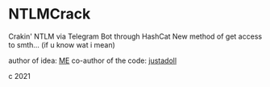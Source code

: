 # NTLMCrack


Crakin' NTLM via Telegram Bot through HashCat
New method of get access to smth... (if u know wat i mean)


author of idea: <a href="https://github.com/santiagz">ME</a>
co-author of the code: <a href="https://github.com/justadoll">justadoll</a>


c 2021
